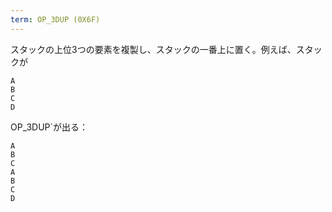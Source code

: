 ```yaml
---
term: OP_3DUP (0X6F)
---
```

スタックの上位3つの要素を複製し、スタックの一番上に置く。例えば、スタックが

```text
A
B
C
D
```

OP_3DUP`が出る：

```text
A
B
C
A
B
C
D
```